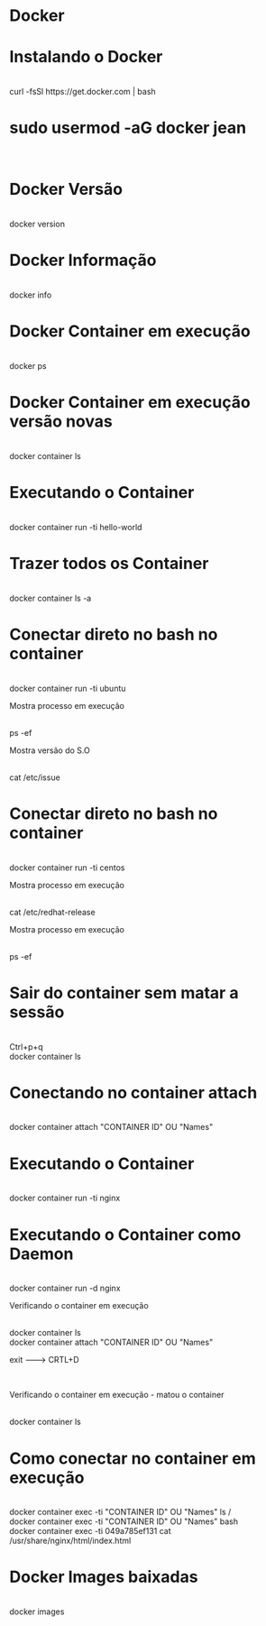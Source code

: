 # Docker

<h1>Instalando o Docker</h1><br>
curl -fsSl https://get.docker.com | bash
<br>
<h1>sudo usermod -aG docker jean</h1><br>
<h1>Docker Versão</h1><br>
docker version
<br>
<h1>Docker Informação</h1><br>
docker info
<br>
<h1>Docker Container em execução</h1><br>
docker ps
<h1>Docker Container em execução versão novas</h1><br>
docker container ls
<br>
<h1>Executando o Container</h1><br>
docker container run -ti hello-world
<br>
<h1>Trazer todos os Container</h1><br>
docker container ls -a
<br>
<h1>Conectar direto no bash no container</h1><br>
docker container run -ti ubuntu
<p>Mostra processo em execução</p><br>
ps -ef
<br><p>Mostra versão do S.O</p><br>
cat /etc/issue
<br>
<h1>Conectar direto no bash no container</h1><br>
docker container run -ti centos
<br><p>Mostra processo em execução</p><br>
cat /etc/redhat-release
<br>
<p>Mostra processo em execução</p><br>
ps -ef
<br>
<h1>Sair do container sem matar a sessão</h1><br>
Ctrl+p+q
<br>
docker container ls
<br>
<h1>Conectando no container attach</h1><br>
docker container attach "CONTAINER ID" OU "Names"
<br>
<h1>Executando o Container</h1><br>
docker container run -ti nginx
<br>
<h1>Executando o Container como Daemon</h1><br>
docker container run -d nginx
<br>
<p>Verificando o container em execução</p><br>
docker container ls
<br>
docker container attach "CONTAINER ID" OU "Names"
<br>
<p>exit ---> CRTL+D</p>
<br><p>Verificando o container em execução - matou o container</p><br>
docker container ls
<h1>Como conectar no container em execução</h1><br>
docker container exec -ti "CONTAINER ID" OU "Names" ls /
<br>
docker container exec -ti "CONTAINER ID" OU "Names" bash
<br>
docker container exec -ti 049a785ef131 cat /usr/share/nginx/html/index.html
<br>
<h1>Docker Images baixadas</h1><br>
docker images
<br>
<br>

